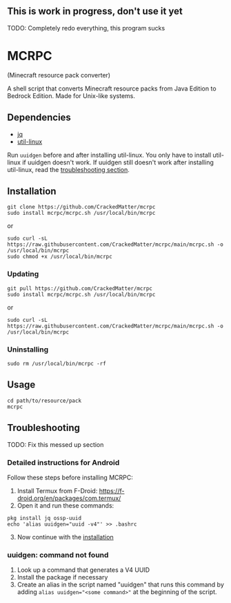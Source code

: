## This is work in progress, don't use it yet

TODO: Completely redo everything, this program sucks

# MCRPC

(Minecraft resource pack converter)

A shell script that converts Minecraft resource packs from Java Edition to Bedrock Edition.
Made for Unix-like systems.

## Dependencies

- [jq](https://github.com/stedolan/jq)
- [util-linux](https://github.com/karelzak/util-linux)

Run `uuidgen` before and after installing util-linux.
You only have to install util-linux if uuidgen doesn't work.
If uuidgen still doesn't work after installing util-linux, read the
[troubleshooting section](README.md#troubleshooting).

## Installation
```
git clone https://github.com/CrackedMatter/mcrpc
sudo install mcrpc/mcrpc.sh /usr/local/bin/mcrpc
```
or
```
sudo curl -sL https://raw.githubusercontent.com/CrackedMatter/mcrpc/main/mcrpc.sh -o /usr/local/bin/mcrpc
sudo chmod +x /usr/local/bin/mcrpc
```

### Updating
```
git pull https://github.com/CrackedMatter/mcrpc
sudo install mcrpc/mcrpc.sh /usr/local/bin/mcrpc
```
or
```
sudo curl -sL https://raw.githubusercontent.com/CrackedMatter/mcrpc/main/mcrpc.sh -o /usr/local/bin/mcrpc
```

### Uninstalling
```
sudo rm /usr/local/bin/mcrpc -rf
```

## Usage
```
cd path/to/resource/pack
mcrpc
```

## Troubleshooting

TODO: Fix this messed up section

### Detailed instructions for Android

Follow these steps before installing MCRPC:

1. Install Termux from F-Droid: https://f-droid.org/en/packages/com.termux/
2. Open it and run these commands:
```
pkg install jq ossp-uuid
echo 'alias uuidgen="uuid -v4"' >> .bashrc
```
3. Now continue with the [installation](README.md#installing)

### uuidgen: command not found

1. Look up a command that generates a V4 UUID
2. Install the package if necessary
3. Create an alias in the script named "uuidgen" that runs this command by adding 
`alias uuidgen="<some command>"` at the beginning of the script.
